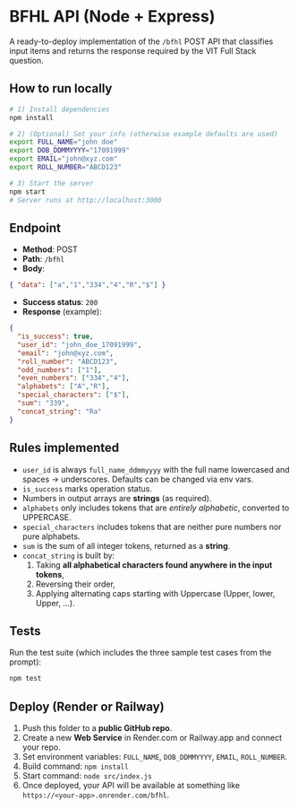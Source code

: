 
# BFHL API (Node + Express)

A ready-to-deploy implementation of the `/bfhl` POST API that classifies input items and returns the response required by the VIT Full Stack question.

## How to run locally

```bash
# 1) Install dependencies
npm install

# 2) (Optional) Set your info (otherwise example defaults are used)
export FULL_NAME="john doe"
export DOB_DDMMYYYY="17091999"
export EMAIL="john@xyz.com"
export ROLL_NUMBER="ABCD123"

# 3) Start the server
npm start
# Server runs at http://localhost:3000
```

## Endpoint

- **Method**: POST
- **Path**: `/bfhl`
- **Body**:
```json
{ "data": ["a","1","334","4","R","$"] }
```
- **Success status**: `200`
- **Response** (example):
```json
{
  "is_success": true,
  "user_id": "john_doe_17091999",
  "email": "john@xyz.com",
  "roll_number": "ABCD123",
  "odd_numbers": ["1"],
  "even_numbers": ["334","4"],
  "alphabets": ["A","R"],
  "special_characters": ["$"],
  "sum": "339",
  "concat_string": "Ra"
}
```

## Rules implemented

- `user_id` is always `full_name_ddmmyyyy` with the full name lowercased and spaces -> underscores. Defaults can be changed via env vars.
- `is_success` marks operation status.
- Numbers in output arrays are **strings** (as required).
- `alphabets` only includes tokens that are *entirely alphabetic*, converted to UPPERCASE.
- `special_characters` includes tokens that are neither pure numbers nor pure alphabets.
- `sum` is the sum of all integer tokens, returned as a **string**.
- `concat_string` is built by:
  1. Taking **all alphabetical characters found anywhere in the input tokens**,
  2. Reversing their order,
  3. Applying alternating caps starting with Uppercase (Upper, lower, Upper, ...).

## Tests

Run the test suite (which includes the three sample test cases from the prompt):

```bash
npm test
```

## Deploy (Render or Railway)

1. Push this folder to a **public GitHub repo**.
2. Create a new **Web Service** in Render.com or Railway.app and connect your repo.
3. Set environment variables: `FULL_NAME`, `DOB_DDMMYYYY`, `EMAIL`, `ROLL_NUMBER`.
4. Build command: `npm install`
5. Start command: `node src/index.js`
6. Once deployed, your API will be available at something like `https://<your-app>.onrender.com/bfhl`.
